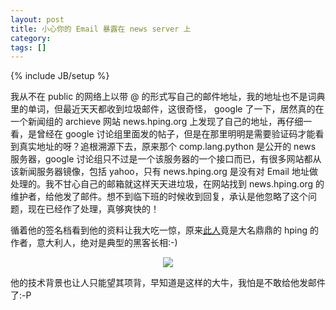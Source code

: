 ```yaml
---
layout: post
title: 小心你的 Email 暴露在 news server 上
category:
tags: []
---
```

{% include JB/setup %}

<p>
我从不在 public 的网络上以带 @ 的形式写自己的邮件地址，我的地址也不是词典里的单词，但最近天天都收到垃圾邮件，这很奇怪， google 了一下，居然真的在一个新闻组的 archieve 网站 news.hping.org 上发现了自己的地址，再仔细一看，是曾经在 google 讨论组里面发的帖子，但是在那里明明是需要验证码才能看到真实地址的呀？追根溯源下去，原来那个 comp.lang.python 是公开的 news 服务器，google 讨论组只不过是一个该服务器的一个接口而已，有很多网站都从该新闻服务器镜像，包括 yahoo，只有 news.hping.org 是没有对 Email 地址做处理的。我不甘心自己的邮箱就这样天天进垃圾，在网站找到 news.hping.org 的维护者，给他发了邮件。想不到临下班的时候收到回复，承认是他忽略了这个问题，现在已经作了处理，真够爽快的！
</p>


<p>
循着他的签名档看到他的资料让我大吃一惊，原来<a href="http://www.invece.org/">此人</a>竟是大名鼎鼎的 hping 的作者，意大利人，绝对是典型的黑客长相:-)
</p>

<p style="text-align: center"><img src="http://www.invece.org/antirez3s.jpg" />
</p>


<p>
他的技术背景也让人只能望其项背，早知道是这样的大牛，我怕是不敢给他发邮件了:-P

</p>

